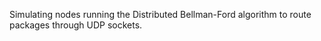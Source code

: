 Simulating nodes running the Distributed Bellman-Ford algorithm to route packages through UDP sockets.